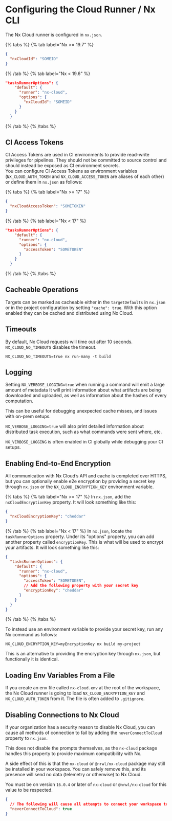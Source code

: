 # Configuring the Cloud Runner / Nx CLI

The Nx Cloud runner is configured in `nx.json`.

{% tabs %}
{% tab label="Nx >= 19.7" %}

```json
{
  "nxCloudId": "SOMEID"
}
```

{% /tab %}
{% tab label="Nx < 19.6" %}

```json
"tasksRunnerOptions": {
    "default": {
      "runner": "nx-cloud",
      "options": {
        "nxCloudId": "SOMEID"
      }
    }
  }
```

{% /tab %}
{% /tabs %}

## CI Access Tokens

CI Access Tokens are used in CI environments to provide read-write privileges for pipelines. They should not be committed to source control and should instead be exposed as CI environment secrets.  
You can configure CI Access Tokens as environment variables (`NX_CLOUD_AUTH_TOKEN` and `NX_CLOUD_ACCESS_TOKEN` are aliases of each other) or define them in `nx.json` as follows:

{% tabs %}
{% tab label="Nx >= 17" %}

```json
{
  "nxCloudAccessToken": "SOMETOKEN"
}
```

{% /tab %}
{% tab label="Nx < 17" %}

```json
"tasksRunnerOptions": {
    "default": {
      "runner": "nx-cloud",
      "options": {
        "accessToken": "SOMETOKEN"
      }
    }
  }
```

{% /tab %}
{% /tabs %}

## Cacheable Operations

Targets can be marked as cacheable either in the `targetDefaults` in `nx.json` or in the project configuration by setting `"cache": true`. With this option enabled they can be cached and distributed using Nx Cloud.

## Timeouts

By default, Nx Cloud requests will time out after 10 seconds. `NX_CLOUD_NO_TIMEOUTS` disables the timeout.

```shell
NX_CLOUD_NO_TIMEOUTS=true nx run-many -t build
```

## Logging

Setting `NX_VERBOSE_LOGGING=true` when running a command will emit a large amount of metadata It will print information about what artifacts are being downloaded and uploaded, as well as information about the hashes of every computation.

This can be useful for debugging unexpected cache misses, and issues with on-prem setups.

`NX_VERBOSE_LOGGING=true` will also print detailed information about distributed task execution, such as what commands were sent where, etc.

`NX_VERBOSE_LOGGING` is often enabled in CI globally while debugging your CI setups.

## Enabling End-to-End Encryption

All communication with Nx Cloud’s API and cache is completed over HTTPS, but you can optionally enable e2e encryption by providing a secret key through `nx.json` or the `NX_CLOUD_ENCRYPTION_KEY` environment variable.

{% tabs %}
{% tab label="Nx >= 17" %}
In `nx.json`, add the `nxCloudEncryptionKey` property. It will look something like this:

```json
{
  "nxCloudEncryptionKey": "cheddar"
}
```

{% /tab %}
{% tab label="Nx < 17" %}
In `nx.json`, locate the `taskRunnerOptions` property. Under its "options" property, you can add another property called `encryptionKey`. This is what will be used to encrypt your artifacts. It will look something like this:

```json
{
  "tasksRunnerOptions": {
    "default": {
      "runner": "nx-cloud",
      "options": {
        "accessToken": "SOMETOKEN",
        // Add the following property with your secret key
        "encryptionKey": "cheddar"
      }
    }
  }
}
```

{% /tab %}
{% /tabs %}

To instead use an environment variable to provide your secret key, run any Nx command as follows:

```shell
NX_CLOUD_ENCRYPTION_KEY=myEncryptionKey nx build my-project
```

This is an alternative to providing the encryption key through `nx.json`, but functionally it is identical.

## Loading Env Variables From a File

If you create an env file called `nx-cloud.env` at the root of the workspace, the Nx Cloud runner is going to load `NX_CLOUD_ENCRYPTION_KEY` and `NX_CLOUD_AUTH_TOKEN` from it. The file is often added to `.gitignore`.

## Disabling Connections to Nx Cloud

If your organization has a security reason to disable Nx Cloud, you can cause all methods of connection to fail by adding the `neverConnectToCloud` property to `nx.json`.

This does not disable the prompts themselves, as the `nx-cloud` package handles this property to provide maximum compatibility with Nx.

A side effect of this is that the `nx-cloud` or `@nrwl/nx-cloud` package may still be installed in your workspace. You can safely remove this, and its presence will send no data (telemetry or otherwise) to Nx Cloud.

You must be on version `16.0.4` or later of `nx-cloud` or `@nrwl/nx-cloud` for this value to be respected.

```json
{
  // The following will cause all attempts to connect your workspace to Nx Cloud to fail
  "neverConnectToCloud": true
}
```
